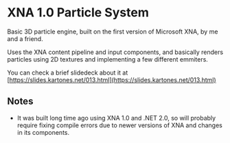 XNA 1.0 Particle System
=======================

Basic 3D particle engine, built on the first version of Microsoft XNA, by me and a friend.

Uses the XNA content pipeline and input components, and basically renders particles using 2D textures and implementing
a few different emmiters.

You can check a brief slidedeck about it at [https://slides.kartones.net/013.html](https://slides.kartones.net/013.html)

Notes
-----
* It was built long time ago using XNA 1.0 and .NET 2.0, so will probably require fixing compile errors due to newer
versions of XNA and changes in its components.
